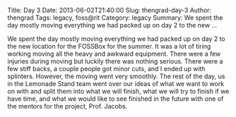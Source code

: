 Title: Day 3
Date: 2013-06-02T21:40:00
Slug: thengrad-day-3
Author: thengrad
Tags: legacy, foss@rit
Category: legacy
Summary: We spent the day mostly moving everything we had packed up on day 2 to the new ... 

We spent the day mostly moving everything we had packed up on day 2 to the new
location for the FOSSBox for the summer. It was a lot of tiring working moving
all the heavy and awkward equipment. There were a few injuries during moving
but luckily there was nothing serious. There were a few stiff backs, a couple
people got minor cuts, and I ended up with splinters. However, the moving went
very smoothly. The rest of the day, us in the Lemonade Stand team went over
our ideas of what we want to work on with and split them into what we will
finish, what we will try to finish if we have time, and what we would like to
see finished in the future with one of the mentors for the project, Prof.
Jacobs.

